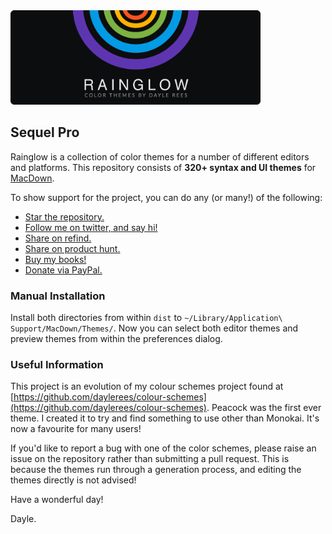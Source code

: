 <img alt="Rainglow" src="https://raw.githubusercontent.com/rainglow/examples/master/artwork/header.png" width="400" />

## Sequel Pro

Rainglow is a collection of color themes for a number of different editors and platforms. This repository consists of **320+ syntax and UI themes** for [MacDown](https://macdown.uranusjr.com/).

To show support for the project, you can do any (or many!) of the following:

- [Star the repository.](https://github.com/rainglow/macdown/stargazers)
- [Follow me on twitter, and say hi!](https://twitter.com/daylerees)
- [Share on refind.](https://refind.com/daylerees?invite=9125a6f6a7)
- [Share on product hunt.](https://www.producthunt.com/)
- [Buy my books!](https://daylerees.com/books/)
- [Donate via PayPal.](https://paypal.me/daylerees)

### Manual Installation

Install both directories from within `dist` to `~/Library/Application\ Support/MacDown/Themes/`. Now you can select both editor themes and preview themes from within the preferences dialog.

### Useful Information

This project is an evolution of my colour schemes project found at [https://github.com/daylerees/colour-schemes](https://github.com/daylerees/colour-schemes). Peacock was the first ever theme. I created it to try and find something to use other than Monokai. It's now a favourite for many users!

If you'd like to report a bug with one of the color schemes, please raise an issue on the repository rather than submitting a pull request. This is because the themes run through a generation process, and editing the themes directly is not advised!

Have a wonderful day!

Dayle.
